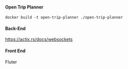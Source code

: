 #### Open Trip Planner

`docker build -t open-trip-planner ./open-trip-planner`

#### Back-End

https://actix.rs/docs/websockets

#### Front End
 
Fluter